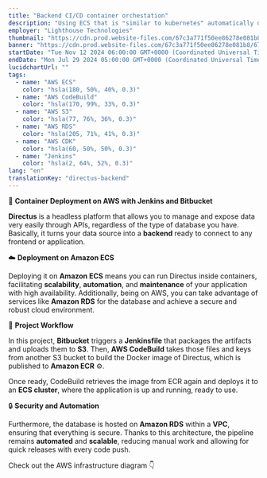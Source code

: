 ```yaml
---
title: "Backend CI/CD container orchestation"
description: "Using ECS that is ❝similar to kubernetes❞ automatically deployed via Jenkins I deployed a container"
employer: "Lighthouse Technologies"
thumbnail: "https://cdn.prod.website-files.com/67c3a771f50ee86278e081b8/67d922403d2d66358aadb22f_67ce3b6e78e6d8f70b924301_jenkins%2520ecs.gif"
banner: "https://cdn.prod.website-files.com/67c3a771f50ee86278e081b8/67cbf29408ea1ae1f6dc48f4_67cbd53bc957f1d484626cff_photo-1504253163759-c23fccaebb55.jpeg"
startDate: "Tue Nov 12 2024 06:00:00 GMT+0000 (Coordinated Universal Time)"
endDate: "Mon Jul 29 2024 05:00:00 GMT+0000 (Coordinated Universal Time)"
lucidchartUrl: ""
tags:
  - name: "AWS ECS"
    color: "hsla(180, 50%, 40%, 0.3)"
  - name: "AWS CodeBuild"
    color: "hsla(170, 99%, 33%, 0.3)"
  - name: "AWS S3"
    color: "hsla(77, 76%, 36%, 0.3)"
  - name: "AWS RDS"
    color: "hsla(205, 71%, 41%, 0.3)"
  - name: "AWS CDK"
    color: "hsla(60, 50%, 50%, 0.3)"
  - name: "Jenkins"
    color: "hsla(2, 64%, 52%, 0.3)"
lang: "en"
translationKey: "directus-backend"
---
```


🚀 **Container Deployment on AWS with Jenkins and Bitbucket**

**Directus** is a headless platform that allows you to manage and expose data very easily through APIs, regardless of the type of database you have. Basically, it turns your data source into a **backend** ready to connect to any frontend or application.

☁️ **Deployment on Amazon ECS**

Deploying it on **Amazon ECS** means you can run Directus inside containers, facilitating **scalability**, **automation**, and **maintenance** of your application with high availability. Additionally, being on AWS, you can take advantage of services like **Amazon RDS** for the database and achieve a secure and robust cloud environment.

🔧 **Project Workflow**

In this project, **Bitbucket** triggers a **Jenkinsfile** that packages the artifacts and uploads them to **S3**. Then, **AWS CodeBuild** takes those files and keys from another S3 bucket to build the Docker image of Directus, which is published to **Amazon ECR** ⚙️.

Once ready, CodeBuild retrieves the image from ECR again and deploys it to an **ECS cluster**, where the application is up and running, ready to use.

🔒 **Security and Automation**

Furthermore, the database is hosted on **Amazon RDS** within a **VPC**, ensuring that everything is secure. Thanks to this architecture, the pipeline remains **automated** and **scalable**, reducing manual work and allowing for quick releases with every code push.

Check out the AWS infrastructure diagram 👇
